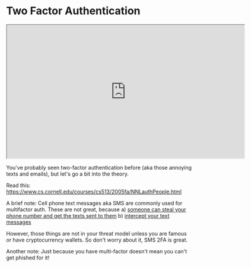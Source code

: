# Two Factor Authentication

<iframe allowfullscreen height="360" src="https://www.youtube.com/embed/QrlEmfDu0OM?wmode=opaque" width="640"></iframe>  

You've probably seen two-factor authentication before (aka those
annoying texts and emails), but let's go a bit into the theory. 

Read this: <a
href="https://www.cs.cornell.edu/courses/cs513/2005fa/NNLauthPeople.html"
rel="noopener"
target="_blank">https://www.cs.cornell.edu/courses/cs513/2005fa/NNLauthPeople.html</a>

A brief note: Cell phone text messages aka SMS are commonly used for
multifactor auth. These are not great, because a)
<a href="https://www.wired.com/story/sim-swap-attack-defend-phone/"
rel="noopener" target="_blank">someone can steal your phone number and
get the texts sent to them</a> b) <a
href="https://www.theguardian.com/technology/2016/apr/19/ss7-hack-explained-mobile-phone-vulnerability-snooping-texts-calls"
rel="noopener" target="_blank">intercept your text messages</a>

However, those things are not in your threat model unless you are famous
or have cryptocurrency wallets. So don't worry about it, SMS 2FA is
great.

Another note: Just because you have multi-factor doesn't mean you can't
get phished for it!

